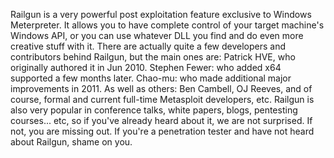 Railgun is a very powerful post exploitation feature exclusive to Windows Meterpreter. It allows you to have complete control of your target machine's Windows API, or you can use whatever DLL you find and do even more creative stuff with it. There are actually quite a few developers and contributors behind Railgun, but the main ones are: Patrick HVE, who originally authored it in Jun 2010. Stephen Fewer: who added x64 supported a few months later. Chao-mu: who made additional major improvements in 2011. As well as others: Ben Cambell, OJ Reeves, and of course, formal and current full-time Metasploit developers, etc. Railgun is also very popular in conference talks, white papers, blogs, pentesting courses... etc, so if you've already heard about it, we are not surprised. If not, you are missing out. If you're a penetration tester and have not heard about Railgun, shame on you.
